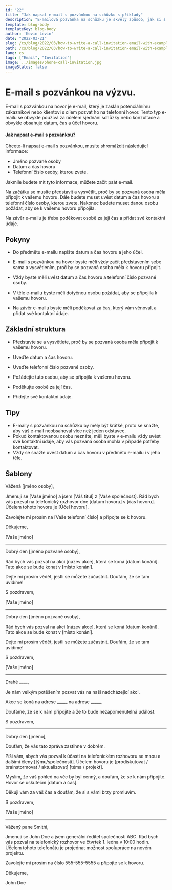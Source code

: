 ```yaml
---
id: "22"
title: "Jak napsat e-mail s pozvánkou na schůzku s příklady"
description: "E-mailová pozvánka na schůzku je skvělý způsob, jak si s potenciálním zákazníkem nebo klientem domluvit schůzku nebo konzultaci."
template: blog-body
templateKey: blog-body
author: 'Kevin Levin'
date: "2022-03-21"
slug: /cs/blog/2022/03/how-to-write-a-call-invitation-email-with-examples
path: /cs/blog/2022/03/how-to-write-a-call-invitation-email-with-examples
lang: cs
tags: ["Email", "Invitation"]
image: ../images/phone-call-invitation.jpg
imageStatus: false
---
```

# E-mail s pozvánkou na výzvu.


E-mail s pozvánkou na hovor je e-mail, který je zaslán potenciálnímu zákazníkovi nebo klientovi s cílem pozvat ho na telefonní hovor. Tento typ e-mailu se obvykle používá za účelem sjednání schůzky nebo konzultace a obvykle obsahuje datum, čas a účel hovoru.

#### Jak napsat e-mail s pozvánkou?

Chcete-li napsat e-mail s pozvánkou, musíte shromáždit následující informace:

- Jméno pozvané osoby
- Datum a čas hovoru
- Telefonní číslo osoby, kterou zvete.

Jakmile budete mít tyto informace, můžete začít psát e-mail.

Na začátku se musíte představit a vysvětlit, proč by se pozvaná osoba měla připojit k vašemu hovoru. Dále budete muset uvést datum a čas hovoru a telefonní číslo osoby, kterou zvete. Nakonec budete muset danou osobu požádat, aby se k vašemu hovoru připojila.

Na závěr e-mailu je třeba poděkovat osobě za její čas a přidat své kontaktní údaje.

## Pokyny

- Do předmětu e-mailu napište datum a čas hovoru a jeho účel.

- E-mail s pozvánkou na hovor byste měli vždy začít představením sebe sama a vysvětlením, proč by se pozvaná osoba měla k hovoru připojit.

- Vždy byste měli uvést datum a čas hovoru a telefonní číslo pozvané osoby.

- V těle e-mailu byste měli dotyčnou osobu požádat, aby se připojila k vašemu hovoru.

- Na závěr e-mailu byste měli poděkovat za čas, který vám věnoval, a přidat své kontaktní údaje.


## Základní struktura

- Představte se a vysvětlete, proč by se pozvaná osoba měla připojit k vašemu hovoru.

- Uveďte datum a čas hovoru.

- Uveďte telefonní číslo pozvané osoby.

- Požádejte tuto osobu, aby se připojila k vašemu hovoru.

- Poděkujte osobě za její čas.

- Přidejte své kontaktní údaje.


## Tipy

- E-maily s pozvánkou na schůzku by měly být krátké, proto se snažte, aby váš e-mail neobsahoval více než jeden odstavec.
- Pokud kontaktovanou osobu neznáte, měli byste v e-mailu vždy uvést své kontaktní údaje, aby vás pozvaná osoba mohla v případě potřeby kontaktovat.
- Vždy se snažte uvést datum a čas hovoru v předmětu e-mailu i v jeho těle.

## Šablony

Vážená [jméno osoby],

Jmenuji se [Vaše jméno] a jsem [Váš titul] z [Vaše společnost]. Rád bych vás pozval na telefonický rozhovor dne [datum hovoru] v [čas hovoru]. Účelem tohoto hovoru je [Účel hovoru].

Zavolejte mi prosím na [Vaše telefonní číslo] a připojte se k hovoru.

Děkujeme,

[Vaše jméno]

---

Dobrý den [jméno pozvané osoby],

Rád bych vás pozval na akci [název akce], která se koná [datum konání]. Tato akce se bude konat v [místo konání].

Dejte mi prosím vědět, jestli se můžete zúčastnit. Doufám, že se tam uvidíme!

S pozdravem,

[Vaše jméno]

---

Dobrý den [jméno pozvané osoby],

Rád bych vás pozval na akci [název akce], která se koná [datum konání]. Tato akce se bude konat v [místo konání].

Dejte mi prosím vědět, jestli se můžete zúčastnit. Doufám, že se tam uvidíme!

S pozdravem,

[Vaše jméno]

---

Drahé ____,

Je nám velkým potěšením pozvat vás na naši nadcházející akci.

Akce se koná na adrese _____ na adrese _____.

Doufáme, že se k nám připojíte a že to bude nezapomenutelná událost.

S pozdravem,

---

Dobrý den [jméno],

Doufám, že vás tato zpráva zastihne v dobrém.

Píši vám, abych vás pozval k účasti na telefonickém rozhovoru se mnou a dalšími členy [týmu/společnosti]. Účelem hovoru je [prodiskutovat / brainstormovat / aktualizovat] [téma / projekt].

Myslím, že váš pohled na věc by byl cenný, a doufám, že se k nám připojíte. Hovor se uskuteční [datum a čas].

Děkuji vám za váš čas a doufám, že si s vámi brzy promluvím.

S pozdravem,

[Vaše jméno]

---

Vážený pane Smithi,

Jmenuji se John Doe a jsem generální ředitel společnosti ABC. Rád bych vás pozval na telefonický rozhovor ve čtvrtek 1. ledna v 10:00 hodin. Účelem tohoto telefonátu je projednat možnost spolupráce na novém projektu.

Zavolejte mi prosím na číslo 555-555-5555 a připojte se k hovoru.

Děkujeme,

John Doe
